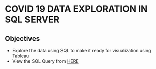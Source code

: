 # COVID 19 DATA EXPLORATION IN SQL SERVER

## Objectives

 * Explore the data using SQL to make it ready for visualization using Tableau 
 * View the SQL Query from [HERE](https://github.com/omarov10001/Portfolio/blob/main/COVID%20SQL%20exp/SQL_Data_exp.sql)

